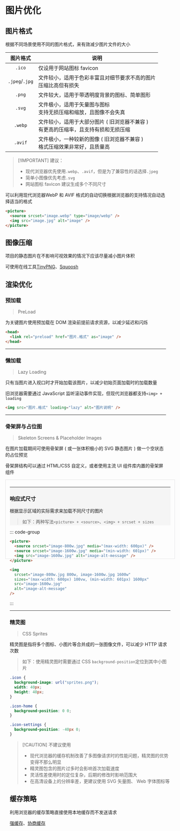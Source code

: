 # 图片优化

## 图片格式

根据不同场景使用不同的图片格式，来有效减少图片文件的大小

|    图片格式    | 说明                                                                                   |
| :------------: | -------------------------------------------------------------------------------------- |
|     `.ico`     | 仅设用于网站图标 favicon                                                               |
| `.jpeg`/`.jpg` | 文件较小，适用于色彩丰富且对细节要求不高的图片<br/>压缩比高但有损失                    |
|     `.png`     | 文件较大，适用于带透明度背景的图标、简单图形                                           |
|     `.svg`     | 文件极小，适用于矢量图与图标<br/>支持无损压缩和缩放，且图像不会失真                    |
|    `.webp`     | 文件较小，适用于大部分图片 ( 旧浏览器不兼容 )<br/>有更高的压缩率，且支持有损和无损压缩 |
|    `.avif`     | 文件极小，一种较新的图像 ( 旧浏览器不兼容 )<br/>格式压缩效果非常好，且质量高           |

> [!IMPORTANT] 建议：
>
> - 现代浏览器优先使用`.webp`、`.avif`，但是为了兼容性的话选择`.jpeg`
> - 简单小图像优先考虑`.svg`
> - 网站图标 favicon 建议生成多个不同尺寸

可以利用现代浏览器WebP 和 AVIF 格式的自动切换根据浏览器的支持情况自动选择适当的格式

```html
<picture>
  <source srcset="image.webp" type="image/webp" />
  <img src="image.jpg" alt="image" />
</picture>
```

## 图像压缩

项目的静态图片在不影响可视效果的情况下应该尽量减小图片体积

可使用在线工具[TinyPNG](https://tinypng.com/)、[Squoosh](https://squoosh.app/)

## 渲染优化

### 预加载

> PreLoad

为关键图片使用预加载在 DOM 渲染前提前请求资源，以减少延迟和闪烁

```html
<head>
  <link rel="preload" href="图片.格式" as="image" />
</head>
```

---

### 懒加载

> Lazy Loading

只有当图片进入视口时才开始加载该图片，以减少初始页面加载时的加载数量

旧浏览器需要通过 JavaScript 监听滚动事件实现，但现代浏览器都支持`<img> + loading`

```html
<img src="图片.格式" loading="lazy" alt="图片说明" />
```

---

### 骨架屏与占位图

> Skeleton Screens & Placeholder Images

在图片加载期间可使用骨架屏 ( 或一张体积极小的 SVG 静态图片 ) 做一个空状态的占位预览

骨架屏结构可以通过 HTML/CSS 自定义，或者使用主流 UI 组件库内置的骨架屏组件

<div class="skeleton-screen-wrapper" >
  <div class="skeleton-block" /> 
  <div class="skeleton-avatar" />
  <div class="skeleton-text" />
  <div class="skeleton-text" />
  <div class="skeleton-text" />
  <div class="skeleton-text" />
</div>

<style lang="scss">
  div.skeleton-screen-wrapper {
    height: 230px; 
    width: 100%;
    padding: 0.5rem 0.8rem;
    border: #E2E2E3 0.5px solid;
    & > div {
      background-color: #F5F5F5; 
    }
    & > div.skeleton-block {
      height: 120px; 
      width: 100%;
      margin-bottom: 0.6rem;
    }
    & > div.skeleton-avatar {
      height: 80px; 
      width: 80px;
      float: left;
    }
    & > div.skeleton-text {
      height: 12px; 
      margin-left: calc(80px + 0.3rem);
      margin-bottom: 0.5rem;
    }
  }
  html.dark {
    div.skeleton-screen-wrapper {
      border: #2E2E32 1px solid;
      & > div {
        background-color: #FFFFFF21; 
      }
    }
  }
</style>

---

### 响应式尺寸

根据显示区域的实际需求来加载不同尺寸的图片

> 如下：两种写法`<picture> + <source>`、`<img> + srcset + sizes`

::: code-group

```html [写法一]
<picture>
  <source srcset="image-800w.jpg" media="(max-width: 600px)" />
  <source srcset="image-1600w.jpg" media="(min-width: 601px)" />
  <img src="image-1600w.jpg" alt="image-alt-message" />
</picture>
```

```html [写法二]
<img
  srcset="image-800w.jpg 800w, image-1600w.jpg 1600w"
  sizes="(max-width: 600px) 100vw, (min-width: 601px) 1600px"
  src="image-1600w.jpg"
  alt="image-alt-message"
/>
```

:::

---

### 精灵图

> CSS Sprites

精灵图是指将多个图标、小图片等合并成的一张图像文件，可以减少 HTTP 请求次数

> 如下：使用精灵图时需要通过 CSS `background-position`定位到其中小图片

```css
.icon {
  background-image: url("sprites.png");
  width: 40px;
  height: 40px;
}

.icon-home {
  background-position: 0 0;
}

.icon-settings {
  background-position: -40px 0;
}
```

> [!CAUTION] 不建议使用
>
> - 现代浏览器的缓存机制改善了多图像请求时的性能问题，精灵图的优势变得不那么明显
> - 精灵图包含的图片过多时会影响首次加载速度
> - 灵活性差使用时的定位复杂，后期的修改时影响范围大
> - 在高清设备上的分辨率差，更建议使用 SVG 矢量图、 Web 字体图标等

## 缓存策略

利用浏览器的缓存策略直接使用本地缓存而不发送请求

[强缓存](./first-screen-load-optimization.md#强缓存)、[协商缓存](./first-screen-load-optimization.md#协商缓存)
